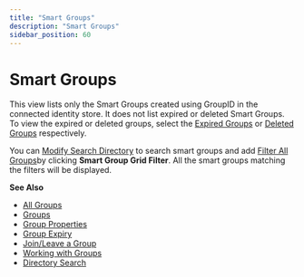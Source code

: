 ```yaml
---
title: "Smart Groups"
description: "Smart Groups"
sidebar_position: 60
---
```


# Smart Groups

This view lists only the Smart Groups created using GroupID in the connected identity store. It does
not list expired or deleted Smart Groups. To view the expired or deleted groups, select the
[Expired Groups](/docs/directorymanager/11.0/portal/group/allgroups/allexpiredgroups.md) or
[Deleted Groups](/docs/directorymanager/11.0/portal/group/recyclebin/overview.md)
respectively.

You can
[Modify Search Directory](/docs/directorymanager/11.0/portal/group/allgroups/allgroups.md#modify-search-directory)
to search smart groups and add
[Filter All Groups](/docs/directorymanager/11.0/portal/group/allgroups/allgroups.md#filter-all-groups)by
clicking **Smart Group Grid Filter**. All the smart groups matching the filters will be displayed.

**See Also**

- [All Groups](/docs/directorymanager/11.0/portal/group/allgroups/allgroups.md)
- [Groups](/docs/directorymanager/11.0/portal/group/create/overview.md)
- [Group Properties](/docs/directorymanager/11.0/portal/group/properties/overview.md)
- [Group Expiry](/docs/directorymanager/11.0/portal/group/workingwithgroups/groupexpiry.md)
- [Join/Leave a Group](/docs/directorymanager/11.0/portal/group/workingwithgroups/groupjoinleave.md)
- [Working with Groups](/docs/directorymanager/11.0/portal/group/workingwithgroups/workingwithgroups.md)
- [Directory Search](/docs/directorymanager/11.0/portal/generalfeatures/search.md)

